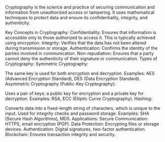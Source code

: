 Cryptography is the science and practice of securing communication and information from unauthorized access or tampering. It uses mathematical techniques to protect data and ensure its confidentiality, integrity, and authenticity.

Key Concepts in Cryptography:
Confidentiality: Ensures that information is accessible only to those authorized to access it. This is typically achieved using encryption.
Integrity: Verifies that the data has not been altered during transmission or storage.
Authentication: Confirms the identity of the parties involved in communication.
Non-repudiation: Ensures that a party cannot deny the authenticity of their signature or communication.
Types of Cryptography:
Symmetric Cryptography:

The same key is used for both encryption and decryption.
Examples: AES (Advanced Encryption Standard), DES (Data Encryption Standard).
Asymmetric Cryptography (Public-Key Cryptography):

Uses a pair of keys: a public key for encryption and a private key for decryption.
Examples: RSA, ECC (Elliptic Curve Cryptography).
Hashing:

Converts data into a fixed-length string of characters, which is unique to the input.
Used for integrity checks and password storage.
Examples: SHA (Secure Hash Algorithms), MD5.
Applications:
Secure Communication: HTTPS, email encryption (PGP).
Data Protection: Encrypting files or storage devices.
Authentication: Digital signatures, two-factor authentication.
Blockchain: Ensures transaction integrity and security.
